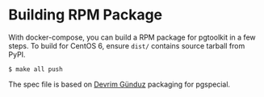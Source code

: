 # Building RPM Package

With docker-compose, you can build a RPM package for pgtoolkit in a few steps.
To build for CentOS 6, ensure `dist/` contains source tarball from PyPI.

``` console
$ make all push
```

The spec file is based on [Devrim Günduz](https://twitter.com/DevrimGunduz)
packaging for pgspecial.

